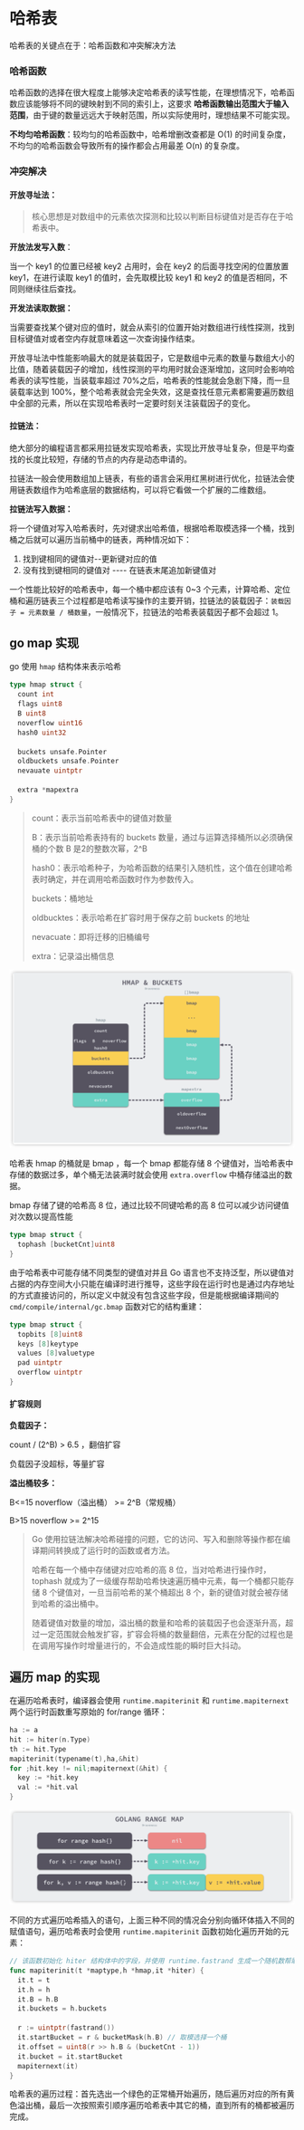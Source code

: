 # 哈希表

哈希表的关键点在于：哈希函数和冲突解决方法

### 哈希函数

哈希函数的选择在很大程度上能够决定哈希表的读写性能，在理想情况下，哈希函数应该能够将不同的键映射到不同的索引上，这要求 **哈希函数输出范围大于输入范围**，由于键的数量远远大于映射范围，所以实际使用时，理想结果不可能实现。

**不均匀哈希函数**：较均匀的哈希函数中，哈希增删改查都是 O(1) 的时间复杂度，不均匀的哈希函数会导致所有的操作都会占用最差 O(n) 的复杂度。

### 冲突解决

#### 开放寻址法：

> 核心思想是对数组中的元素依次探测和比较以判断目标键值对是否存在于哈希表中。

**开放法发写入数**：

当一个 key1 的位置已经被 key2 占用时，会在 key2 的后面寻找空闲的位置放置 key1，在进行读取 key1 的值时，会先取模比较 key1 和 key2 的值是否相同，不同则继续往后查找。

**开发法读取数据：**

当需要查找某个键对应的值时，就会从索引的位置开始对数组进行线性探测，找到目标键值对或者空内存就意味着这一次查询操作结束。

开放寻址法中性能影响最大的就是装载因子，它是数组中元素的数量与数组大小的比值，随着装载因子的增加，线性探测的平均用时就会逐渐增加，这同时会影响哈希表的读写性能，当装载率超过 70%之后，哈希表的性能就会急剧下降，而一旦装载率达到 100%，整个哈希表就会完全失效，这是查找任意元素都需要遍历数组中全部的元素，所以在实现哈希表时一定要时刻关注装载因子的变化。

#### 拉链法：

绝大部分的编程语言都采用拉链发实现哈希表，实现比开放寻址复杂，但是平均查找的长度比较短，存储的节点的内存是动态申请的。

拉链法一般会使用数组加上链表，有些的语言会采用红黑树进行优化，拉链法会使用链表数组作为哈希底层的数据结构，可以将它看做一个扩展的二维数组。

**拉链法写入数据：**

将一个键值对写入哈希表时，先对键求出哈希值，根据哈希取模选择一个桶，找到桶之后就可以遍历当前桶中的链表，两种情况如下：

1. 找到键相同的键值对--更新键对应的值
2. 没有找到键相同的键值对 ---- 在链表末尾追加新键值对

一个性能比较好的哈希表中，每一个桶中都应该有 0~3 个元素，计算哈希、定位桶和遍历链表三个过程都是哈希读写操作的主要开销，拉链法的装载因子：`装载因子 = 元素数量 / 桶数量`，一般情况下，拉链法的哈希表装载因子都不会超过 1。

## go map 实现

go 使用 `hmap` 结构体来表示哈希

```go
type hmap struct {
  count int
  flags uint8 
  B uint8
  noverflow uint16
  hash0 uint32
  
  buckets unsafe.Pointer
  oldbuckets unsafe.Pointer
  nevauate uintptr

  extra *mapextra
}
```

> count：表示当前哈希表中的键值对数量
>
> B：表示当前哈希表持有的 buckets 数量，通过与运算选择桶所以必须确保桶的个数 B 是2的整数次幂，2^B 
>
> hash0：表示哈希种子，为哈希函数的结果引入随机性，这个值在创建哈希表时确定，并在调用哈希函数时作为参数传入。
>
> buckets：桶地址
>
> oldbucktes：表示哈希在扩容时用于保存之前 buckets 的地址
>
> nevacuate：即将迁移的旧桶编号
>
> extra：记录溢出桶信息

![image-20200512205618104](go.assets/image-20200512205618104.png)

哈希表 hmap 的桶就是 bmap ，每一个 bmap 都能存储 8 个键值对，当哈希表中存储的数据过多，单个桶无法装满时就会使用 `extra.overflow` 中桶存储溢出的数据。

bmap 存储了键的哈希高 8 位，通过比较不同键哈希的高 8 位可以减少访问键值对次数以提高性能

```go
type bmap struct {
  tophash [bucketCnt]uint8
}
```

由于哈希表中可能存储不同类型的键值对并且 Go 语言也不支持泛型，所以键值对占据的内存空间大小只能在编译时进行推导，这些字段在运行时也是通过内存地址的方式直接访问的，所以定义中就没有包含这些字段，但是能根据编译期间的 `cmd/compile/internal/gc.bmap` 函数对它的结构重建：

```go
type bmap struct {
  topbits [8]uint8
  keys [8]keytype
  values [8]valuetype
  pad uintptr
  overflow uintptr
}
```

#### 扩容规则

**负载因子：**

count / (2^B) > 6.5 ，翻倍扩容

负载因子没超标，等量扩容

**溢出桶较多：**

B<=15 noverflow（溢出桶） >= 2^B（常规桶）

B>15 noverflow >= 2^15



> Go 使用拉链法解决哈希碰撞的问题，它的访问、写入和删除等操作都在编译期间转换成了运行时的函数或者方法。
>
> 哈希在每一个桶中存储键对应哈希的高 8 位，当对哈希进行操作时，tophash 就成为了一级缓存帮助哈希快速遍历桶中元素，每一个桶都只能存储 8 个键值对，一旦当前哈希的某个桶超出 8 个，新的键值对就会被存储到哈希的溢出桶中。
>
> 随着键值对数量的增加，溢出桶的数量和哈希的装载因子也会逐渐升高，超过一定范围就会触发扩容，扩容会将桶的数量翻倍，元素在分配的过程也是在调用写操作时增量进行的，不会造成性能的瞬时巨大抖动。

## 遍历 map 的实现

在遍历哈希表时，编译器会使用 `runtime.mapiterinit` 和 `runtime.mapiternext` 两个运行时函数重写原始的 for/range 循环：

```go
ha := a
hit := hiter(n.Type)
th := hit.Type
mapiterinit(typename(t),ha,&hit)
for ;hit.key != nil;mapiternext(&hit) {
  key := *hit.key
  val := *hit.val
}
```

![image-20200513010937209](go.assets/image-20200513010937209.png)

不同的方式遍历哈希插入的语句，上面三种不同的情况会分别向循环体插入不同的赋值语句，遍历哈希表时会使用 `runtime.mapiterinit` 函数初始化遍历开始的元素：

```go
// 该函数初始化 hiter 结构体中的字段，并使用 runtime.fastrand 生成一个随机数帮助我们随机选择一个桶开始遍历，Go 在设计哈希表遍历时就是不想让使用者依赖固定的遍历顺序，所以引入了随机数保证遍历的随机性
func mapiterinit(t *maptype,h *hmap,it *hiter) {
  it.t = t
  it.h = h
  it.B = h.B
  it.buckets = h.buckets
  
  r := uintptr(fastrand())
  it.startBucket = r & bucketMask(h.B) // 取模选择一个桶
  it.offset = uint8(r >> h.B & (bucketCnt - 1))
  it.bucket = it.startBucket
  mapiternext(it)
}
```

哈希表的遍历过程：首先选出一个绿色的正常桶开始遍历，随后遍历对应的所有黄色溢出桶，最后一次按照索引顺序遍历哈希表中其它的桶，直到所有的桶都被遍历完成。